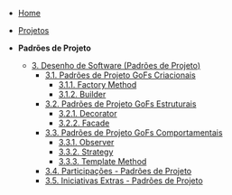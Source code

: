 <!-- docs/_sidebar.md -->

- [Home](/docs)
- [Projetos](/docs/Projeto/Projeto.md)

- **Padrões de Projeto**
  - [3. Desenho de Software (Padrões de Projeto)](/docs/PadroesDeProjeto/3.PadroesDeProjeto.md)
    - [3.1. Padrões de Projeto GoFs Criacionais](/docs/PadroesDeProjeto/3.1.GoFsCriacionais.md)
      - [3.1.1. Factory Method](/docs/PadroesDeProjeto/3.1.1.FactoryMethod.md)
      - [3.1.2. Builder](/docs/PadroesDeProjeto/3.1.2.Builder.md)
    - [3.2. Padrões de Projeto GoFs Estruturais](/docs/PadroesDeProjeto/3.2.GoFsEstruturais.md)
      - [3.2.1. Decorator](/docs/PadroesDeProjeto/3.2.1.Decorator.md)
      - [3.2.2. Facade](/docs/PadroesDeProjeto/3.2.2.Facade.md)
    - [3.3. Padrões de Projeto GoFs Comportamentais](/docs/PadroesDeProjeto/3.3.GoFsComportamentais.md)
      - [3.3.1. Observer](/docs/PadroesDeProjeto/3.3.1.Observer.md)
      - [3.3.2. Strategy](/docs/PadroesDeProjeto/3.3.2.Strategy.md)
      - [3.3.3. Template Method](/docs/PadroesDeProjeto/3.3.3.Template.md)
    - [3.4. Participações - Padrões de Projeto](/docs/PadroesDeProjeto/3.4.ParticipacoesPadroes.md)
    - [3.5. Iniciativas Extras - Padrões de Projeto](/docs/PadroesDeProjeto/3.5.IniciativasExtras.md)
      
